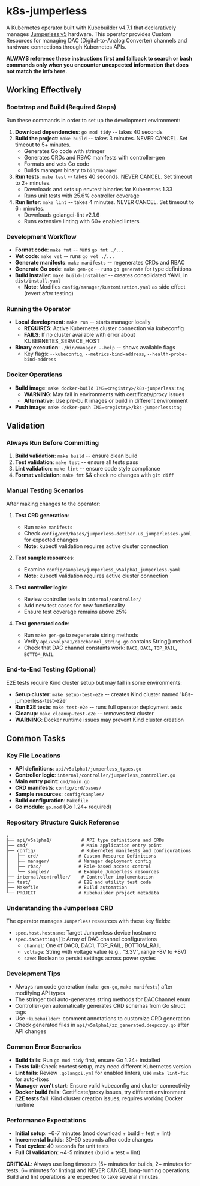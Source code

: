 # k8s-jumperless
A Kubernetes operator built with Kubebuilder v4.7.1 that declaratively manages [Jumperless v5](https://jumperless-docs.readthedocs.io/) hardware. This operator provides Custom Resources for managing DAC (Digital-to-Analog Converter) channels and hardware connections through Kubernetes APIs.

**ALWAYS reference these instructions first and fallback to search or bash commands only when you encounter unexpected information that does not match the info here.**

## Working Effectively

### Bootstrap and Build (Required Steps)
Run these commands in order to set up the development environment:

1. **Download dependencies**: `go mod tidy` -- takes 40 seconds
2. **Build the project**: `make build` -- takes 3 minutes. NEVER CANCEL. Set timeout to 5+ minutes.
   - Generates Go code with stringer
   - Generates CRDs and RBAC manifests with controller-gen  
   - Formats and vets Go code
   - Builds manager binary to `bin/manager`
3. **Run tests**: `make test` -- takes 40 seconds. NEVER CANCEL. Set timeout to 2+ minutes.
   - Downloads and sets up envtest binaries for Kubernetes 1.33
   - Runs unit tests with 25.6% controller coverage
4. **Run linter**: `make lint` -- takes 4 minutes. NEVER CANCEL. Set timeout to 6+ minutes.
   - Downloads golangci-lint v2.1.6
   - Runs extensive linting with 60+ enabled linters

### Development Workflow
- **Format code**: `make fmt` -- runs `go fmt ./...`
- **Vet code**: `make vet` -- runs `go vet ./...`  
- **Generate manifests**: `make manifests` -- regenerates CRDs and RBAC
- **Generate Go code**: `make gen-go` -- runs `go generate` for type definitions
- **Build installer**: `make build-installer` -- creates consolidated YAML in `dist/install.yaml`
  - **Note**: Modifies `config/manager/kustomization.yaml` as side effect (revert after testing)

### Running the Operator
- **Local development**: `make run` -- starts manager locally
  - **REQUIRES**: Active Kubernetes cluster connection via kubeconfig
  - **FAILS**: If no cluster available with error about KUBERNETES_SERVICE_HOST
- **Binary execution**: `./bin/manager --help` -- shows available flags
  - Key flags: `--kubeconfig`, `--metrics-bind-address`, `--health-probe-bind-address`

### Docker Operations  
- **Build image**: `make docker-build IMG=<registry>/k8s-jumperless:tag`
  - **WARNING**: May fail in environments with certificate/proxy issues
  - **Alternative**: Use pre-built images or build in different environment
- **Push image**: `make docker-push IMG=<registry>/k8s-jumperless:tag`

## Validation

### Always Run Before Committing
1. **Build validation**: `make build` -- ensure clean build
2. **Test validation**: `make test` -- ensure all tests pass  
3. **Lint validation**: `make lint` -- ensure code style compliance
4. **Format validation**: `make fmt` && check no changes with `git diff`

### Manual Testing Scenarios
After making changes to the operator:

1. **Test CRD generation**: 
   - Run `make manifests`
   - Check `config/crd/bases/jumperless.detiber.us_jumperlesses.yaml` for expected changes
   - **Note**: kubectl validation requires active cluster connection

2. **Test sample resources**:
   - Examine `config/samples/jumperless_v5alpha1_jumperless.yaml`
   - **Note**: kubectl validation requires active cluster connection

3. **Test controller logic**:
   - Review controller tests in `internal/controller/`
   - Add new test cases for new functionality
   - Ensure test coverage remains above 25%

4. **Test generated code**:
   - Run `make gen-go` to regenerate string methods
   - Verify `api/v5alpha1/dacchannel_string.go` contains String() method
   - Check that DAC channel constants work: `DAC0`, `DAC1`, `TOP_RAIL`, `BOTTOM_RAIL`

### End-to-End Testing (Optional)
E2E tests require Kind cluster setup but may fail in some environments:
- **Setup cluster**: `make setup-test-e2e` -- creates Kind cluster named 'k8s-jumperless-test-e2e'
- **Run E2E tests**: `make test-e2e` -- runs full operator deployment tests
- **Cleanup**: `make cleanup-test-e2e` -- removes test cluster
- **WARNING**: Docker runtime issues may prevent Kind cluster creation

## Common Tasks

### Key File Locations
- **API definitions**: `api/v5alpha1/jumperless_types.go`
- **Controller logic**: `internal/controller/jumperless_controller.go`
- **Main entry point**: `cmd/main.go`
- **CRD manifests**: `config/crd/bases/`
- **Sample resources**: `config/samples/`
- **Build configuration**: `Makefile`
- **Go module**: `go.mod` (Go 1.24+ required)

### Repository Structure Quick Reference
```
.
├── api/v5alpha1/           # API type definitions and CRDs
├── cmd/                    # Main application entry point
├── config/                 # Kubernetes manifests and configurations
│   ├── crd/               # Custom Resource Definitions  
│   ├── manager/           # Manager deployment config
│   ├── rbac/              # Role-based access control
│   └── samples/           # Example Jumperless resources
├── internal/controller/    # Controller implementation
├── test/                  # E2E and utility test code
├── Makefile               # Build automation
└── PROJECT                # Kubebuilder project metadata
```

### Understanding the Jumperless CRD
The operator manages `Jumperless` resources with these key fields:
- `spec.host.hostname`: Target Jumperless device hostname
- `spec.dacSettings[]`: Array of DAC channel configurations
  - `channel`: One of DAC0, DAC1, TOP_RAIL, BOTTOM_RAIL
  - `voltage`: String with voltage value (e.g., "3.3V", range -8V to +8V)
  - `save`: Boolean to persist settings across power cycles

### Development Tips
- Always run code generation (`make gen-go`, `make manifests`) after modifying API types
- The stringer tool auto-generates string methods for DACChannel enum
- Controller-gen automatically generates CRD schemas from Go struct tags
- Use `+kubebuilder:` comment annotations to customize CRD generation
- Check generated files in `api/v5alpha1/zz_generated.deepcopy.go` after API changes

### Common Error Scenarios
- **Build fails**: Run `go mod tidy` first, ensure Go 1.24+ installed
- **Tests fail**: Check envtest setup, may need different Kubernetes version
- **Lint fails**: Review `.golangci.yml` for enabled linters, use `make lint-fix` for auto-fixes
- **Manager won't start**: Ensure valid kubeconfig and cluster connectivity
- **Docker build fails**: Certificate/proxy issues, try different environment
- **E2E tests fail**: Kind cluster creation issues, requires working Docker runtime

### Performance Expectations
- **Initial setup**: ~6-7 minutes (mod download + build + test + lint)
- **Incremental builds**: 30-60 seconds after code changes
- **Test cycles**: 40 seconds for unit tests
- **Full CI validation**: ~4-5 minutes (build + test + lint)

**CRITICAL**: Always use long timeouts (5+ minutes for builds, 2+ minutes for tests, 6+ minutes for linting) and NEVER CANCEL long-running operations. Build and lint operations are expected to take several minutes.